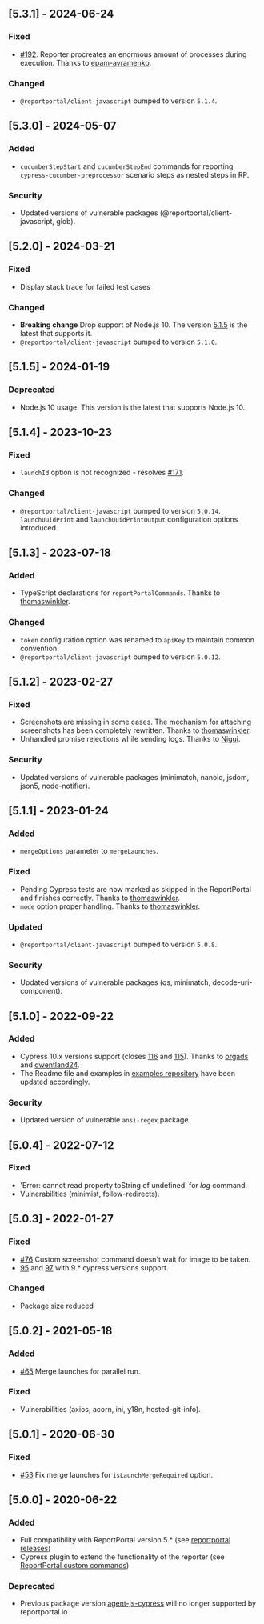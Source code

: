 
## [5.3.1] - 2024-06-24
### Fixed
- [#192](https://github.com/reportportal/agent-js-cypress/issues/192). Reporter procreates an enormous amount of processes during execution. Thanks to [epam-avramenko](https://github.com/epam-avramenko).
### Changed
- `@reportportal/client-javascript` bumped to version `5.1.4`.

## [5.3.0] - 2024-05-07
### Added
- `cucumberStepStart` and `cucumberStepEnd` commands for reporting `cypress-cucumber-preprocessor` scenario steps as nested steps in RP.
### Security
- Updated versions of vulnerable packages (@reportportal/client-javascript, glob).

## [5.2.0] - 2024-03-21
### Fixed
- Display stack trace for failed test cases
### Changed
- **Breaking change** Drop support of Node.js 10. The version [5.1.5](https://github.com/reportportal/agent-js-cypress/releases/tag/v5.1.5) is the latest that supports it.
- `@reportportal/client-javascript` bumped to version `5.1.0`.

## [5.1.5] - 2024-01-19
### Deprecated
- Node.js 10 usage. This version is the latest that supports Node.js 10.

## [5.1.4] - 2023-10-23
### Fixed
- `launchId` option is not recognized - resolves [#171](https://github.com/reportportal/agent-js-cypress/issues/171).
### Changed
- `@reportportal/client-javascript` bumped to version `5.0.14`. `launchUuidPrint` and `launchUuidPrintOutput` configuration options introduced.

## [5.1.3] - 2023-07-18
### Added
- TypeScript declarations for `reportPortalCommands`. Thanks to [thomaswinkler](https://github.com/thomaswinkler).
### Changed
- `token` configuration option was renamed to `apiKey` to maintain common convention.
- `@reportportal/client-javascript` bumped to version `5.0.12`.

## [5.1.2] - 2023-02-27
### Fixed
- Screenshots are missing in some cases. The mechanism for attaching screenshots has been completely rewritten. Thanks to [thomaswinkler](https://github.com/thomaswinkler).
- Unhandled promise rejections while sending logs. Thanks to [Nigui](https://github.com/Nigui).
### Security
- Updated versions of vulnerable packages (minimatch, nanoid, jsdom, json5, node-notifier).

## [5.1.1] - 2023-01-24
### Added
- `mergeOptions` parameter to `mergeLaunches`.
### Fixed
- Pending Cypress tests are now marked as skipped in the ReportPortal and finishes correctly. Thanks to [thomaswinkler](https://github.com/thomaswinkler).
- `mode` option proper handling. Thanks to [thomaswinkler](https://github.com/thomaswinkler).
### Updated
- `@reportportal/client-javascript` bumped to version `5.0.8`.
### Security
- Updated versions of vulnerable packages (qs, minimatch, decode-uri-component).

## [5.1.0] - 2022-09-22
### Added
- Cypress 10.x versions support (closes [116](https://github.com/reportportal/agent-js-cypress/issues/116) and [115](https://github.com/reportportal/agent-js-cypress/issues/115)). Thanks to [orgads](https://github.com/orgads) and [dwentland24](https://github.com/dwentland24).
- The Readme file and examples in [examples repository](https://github.com/reportportal/examples-js) have been updated accordingly.
### Security
- Updated version of vulnerable `ansi-regex` package.

## [5.0.4] - 2022-07-12
### Fixed
- 'Error: cannot read property toString of undefined' for _log_ command.
- Vulnerabilities (minimist, follow-redirects).

## [5.0.3] - 2022-01-27
### Fixed
- [#76](https://github.com/reportportal/agent-js-cypress/issues/76) Custom screenshot command doesn't wait for image to be taken.
- [95](https://github.com/reportportal/agent-js-cypress/issues/95) and [97](https://github.com/reportportal/agent-js-cypress/issues/97) with 9.* cypress versions support.
### Changed
- Package size reduced

## [5.0.2] - 2021-05-18
### Added
- [#65](https://github.com/reportportal/agent-js-cypress/issues/65) Merge launches for parallel run.
### Fixed
- Vulnerabilities (axios, acorn, ini, y18n, hosted-git-info).

## [5.0.1] - 2020-06-30
### Fixed
- [#53](https://github.com/reportportal/agent-js-cypress/issues/53) Fix merge launches for `isLaunchMergeRequired` option.

## [5.0.0] - 2020-06-22
### Added
- Full compatibility with ReportPortal version 5.* (see [reportportal releases](https://github.com/reportportal/reportportal/releases))
- Cypress plugin to extend the functionality of the reporter (see [ReportPortal custom commands](https://github.com/reportportal/agent-js-cypress#reportportal-custom-commands))
### Deprecated
- Previous package version [agent-js-cypress](https://www.npmjs.com/package/agent-js-cypress) will no longer supported by reportportal.io
